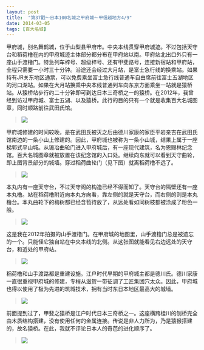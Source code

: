 ```yaml
---
layout: post
title:  "第37戳～日本100名城之甲府城～甲信越地方4/9"
date: 2014-03-05
tags: [百大名城]
---
```


甲府城，别名舞鹤城，位于山梨县甲府市。中央本线贯穿甲府城迹。不过包括天守台和稻荷橹在内的甲府城迹主体部分都分布在甲府站以南。甲府站北出口外只有一座山手渡橹门。特急列车梓号、超级梓号、还有甲斐路号，连接新宿站和甲府站，全程只需要一小时三十分钟。沿途还会经过大月站，是富士急行线的换乘站。如果持有JR关东地区通票，可以免费乘坐富士急行线普通车自由席前往富士五湖地区的河口湖站。如果在大月站换乘中央本线普通列车向东京方面乘坐一站就是猿桥站。从猿桥站步行约二十分钟即可到达日本三奇桥之一的猿桥。在2012年，我曾经到访过甲府城、富士五湖、以及猿桥。此行的目的只有一个就是收集百大名城图章，同时顺路前往武田氏馆。

> <img src="{{ site.baseurl }}/assets/oshiro/025/kofujou-001.jpg">

甲府城修建的时间较晚，是在武田氏被灭之后由德川家康的家臣平岩亲吉在武田氏馆南边的一条小山上修建的。因此，甲府城也被称为一条小山城，结果上属于一座梯郭式平山城。从锻冶曲轮门进入甲府城后，有一座现代建筑，名为恩赐林纪念馆。百大名城图章就被放置在该纪念馆的入口处。继续向东就可以看到天守曲轮，即上图背景部分的城墙。穿过稻荷曲轮门（见下图）就离稻荷橹不远了。

> <img src="{{ site.baseurl }}/assets/oshiro/025/kofujou-002.jpg">

本丸内有一座天守台，不过天守阁的构造已经不得而知了。天守台的隔壁还有一座本丸橹。站在稻荷橹附近向本丸方向看，靠左侧的就是天守台，而右侧的则是本丸橹台。本丸曲轮下的梅树都已经含苞待放了，从远处看如同树枝都被涂成了粉色一般。

> <img src="{{ site.baseurl }}/assets/oshiro/025/kofujou-003.jpg">

这是我在2012年拍摄的山手渡橹门。在甲府城的地图里，山手渡橹门总是被遗忘的一个。只能怪它独自站在中央本线的北侧。从这张图就能看见右边远处的天守台，和近处的甲府站。

> <img src="{{ site.baseurl }}/assets/oshiro/025/kofujou-004.jpg">

稻荷橹和山手渡路都是重建设施。江户时代早期的甲府城主都是德川氏。德川家康一直很重视甲府城的修建，专程从滋贺一带征调了工匠集团穴太众。因此，甲府城也得以使用了极为先进的筑城技术，拥有当时东日本地区最高大的城墙。

> <img src="{{ site.baseurl }}/assets/oshiro/025/kofujou-005.jpg">

前面提到过了，甲斐之猿桥是江户时代日本三奇桥之一。这座横跨桂川的刎桥完全由木质结构搭建，没有使用任何的金属连接。传说是非人力所为，乃是猿猴搭建的，故名猿桥。在此，我就不评论日本人的奇芭的进化顺序了。

> <img src="{{ site.baseurl }}/assets/oshiro/025/kofujou-006.jpg">
